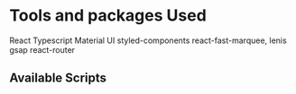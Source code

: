 # Tools and packages Used
React
Typescript
Material UI
styled-components
react-fast-marquee,
lenis
gsap
react-router


## Available Scripts


